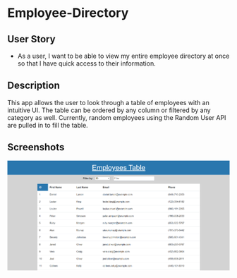 # Employee-Directory

## User Story

* As a user, I want to be able to view my entire employee directory at once so that I have quick access to their information.

## Description

This app allows the user to look through a table of employees with an intuitive UI. The table can be ordered by any column or filtered by any category as well. Currently, random employees using the Random User API are pulled in to fill the table.

## Screenshots
![Screenshot](./Screenshots/EmplyeeApp.PNG)

